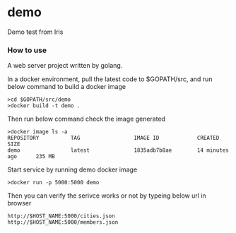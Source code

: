# demo
 Demo test from Iris

### How to use
A web server project written by golang.

In a docker environment, pull the latest code to $GOPATH/src, and run below command to build a docker image
```console
>cd $GOPATH/src/demo
>docker build -t demo .
```
Then run below command check the image generated
```console
>docker image ls -a
REPOSITORY          TAG                 IMAGE ID            CREATED             SIZE
demo                latest              1835adb7b8ae        14 minutes ago      235 MB
```
Start service by running demo docker image
```console
>docker run -p 5000:5000 demo
```
Then you can verify the serivce works or not by typeing below url in browser
```console
http://$HOST_NAME:5000/cities.json
http://$HOST_NAME:5000/members.json
```
